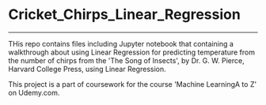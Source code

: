 # Cricket_Chirps_Linear_Regression
----------------------------------------------------------
THis repo contains files including Jupyter notebook that containing a walkthrough about using Linear Regression for predicting temperature from the number of chirps from the 'The Song of Insects', by Dr. G. W. Pierce, Harvard College Press, using Linear Regression.

This project is a part of coursework for the course 'Machine LearningA to Z' on Udemy.com.
